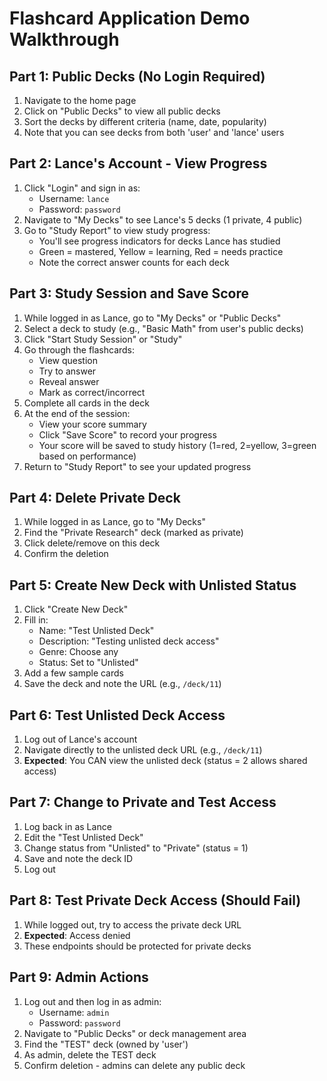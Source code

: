 # Flashcard Application Demo Walkthrough

## Part 1: Public Decks (No Login Required)
1. Navigate to the home page
2. Click on "Public Decks" to view all public decks
3. Sort the decks by different criteria (name, date, popularity)
4. Note that you can see decks from both 'user' and 'lance' users

## Part 2: Lance's Account - View Progress
1. Click "Login" and sign in as:
   - Username: `lance`
   - Password: `password`
2. Navigate to "My Decks" to see Lance's 5 decks (1 private, 4 public)
3. Go to "Study Report" to view study progress:
   - You'll see progress indicators for decks Lance has studied
   - Green = mastered, Yellow = learning, Red = needs practice
   - Note the correct answer counts for each deck

## Part 3: Study Session and Save Score
1. While logged in as Lance, go to "My Decks" or "Public Decks"
2. Select a deck to study (e.g., "Basic Math" from user's public decks)
3. Click "Start Study Session" or "Study"
4. Go through the flashcards:
   - View question
   - Try to answer
   - Reveal answer
   - Mark as correct/incorrect
5. Complete all cards in the deck
6. At the end of the session:
   - View your score summary
   - Click "Save Score" to record your progress
   - Your score will be saved to study history (1=red, 2=yellow, 3=green based on performance)
7. Return to "Study Report" to see your updated progress

## Part 4: Delete Private Deck
1. While logged in as Lance, go to "My Decks"
2. Find the "Private Research" deck (marked as private)
3. Click delete/remove on this deck
4. Confirm the deletion

## Part 5: Create New Deck with Unlisted Status
1. Click "Create New Deck"
2. Fill in:
   - Name: "Test Unlisted Deck"
   - Description: "Testing unlisted deck access"
   - Genre: Choose any
   - Status: Set to "Unlisted"
3. Add a few sample cards
4. Save the deck and note the URL (e.g., `/deck/11`)

## Part 6: Test Unlisted Deck Access
1. Log out of Lance's account
2. Navigate directly to the unlisted deck URL (e.g., `/deck/11`)
3. **Expected**: You CAN view the unlisted deck (status = 2 allows shared access)

## Part 7: Change to Private and Test Access
1. Log back in as Lance
2. Edit the "Test Unlisted Deck"
3. Change status from "Unlisted" to "Private" (status = 1)
4. Save and note the deck ID
5. Log out

## Part 8: Test Private Deck Access (Should Fail)
1. While logged out, try to access the private deck URL
2. **Expected**: Access denied
3. These endpoints should be protected for private decks

## Part 9: Admin Actions
1. Log out and then log in as admin:
   - Username: `admin`
   - Password: `password`
2. Navigate to "Public Decks" or deck management area
3. Find the "TEST" deck (owned by 'user')
4. As admin, delete the TEST deck
5. Confirm deletion - admins can delete any public deck